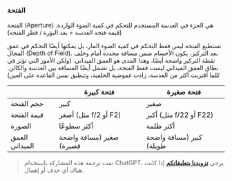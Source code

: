 ### الفتحة

الفتحة (Aperture) هي الجزء في العدسة المستخدم للتحكم في كمية الضوء الواردة. (قيمة فتحة العدسة = بعد البؤرة / قطر الفتحة)

تستطيع الفتحة ليس فقط التحكم في كمية الضوء المار، بل يمكنها أيضًا التحكم في عمق المجال (Depth of Field). بعد التركيز، يكون الأجسام ضمن مسافة محددة أمام وخلف نقطة التركيز واضحة أيضًا، وهذا المدى هو العمق الميداني. (ولكن الأمور التي تؤثر في نطاق العمق الميداني ليست فقط الفتحة، بل تشمل أيضًا المسافة بين العدسة والكائن. كلما اقتربت أكثر من العدسة، زادت غموضية الخلفية، وتنطبق نفس القاعدة على العين)

|          | فتحة كبيرة             | فتحة صغيرة              |
| -------- | ---------------------- | ------------------------ |
| حجم الفتحة | كبير                     | صغير                     |
| قيمة الفتحة | أصغر (مثل f/2 أو F2) | أكبر (مثل f/22 أو F22) |
| الصورة     | أكثر سطوعًا             | أكثر ظلمة                 |
| العمق الميداني     | صغير (مسافة واضحة قصيرة)     | كبير (مسافة واضحة طويلة)       |

> تمت ترجمة هذه المشاركة باستخدام ChatGPT، يرجى [**تزويدنا بتعليقاتكم**](https://github.com/linyuxuanlin/Wiki_MkDocs/issues/new) إذا كانت هناك أي حذف أو إهمال.